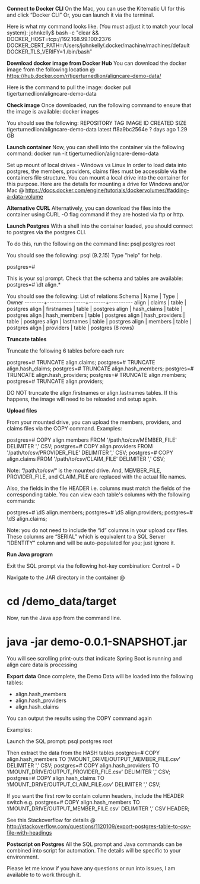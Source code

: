 <b>Connect to Docker CLI</b>
On the Mac, you can use the Kitematic UI for this and click “Docker CLI”
Or, you can launch it via the terminal.

Here is what my command looks like.  (You must adjust it to match your local system):
johnkelly$ bash -c "clear && DOCKER_HOST=tcp://192.168.99.100:2376 DOCKER_CERT_PATH=/Users/johnkelly/.docker/machine/machines/default DOCKER_TLS_VERIFY=1 /bin/bash”

<b>Download docker image from Docker Hub</b>
You can download the docker image from the following location @ <a href="https://hub.docker.com/r/tigerturnedlion/aligncare-demo-data/">https://hub.docker.com/r/tigerturnedlion/aligncare-demo-data/</a>

Here is the command to pull the image:
docker pull tigerturnedlion/aligncare-demo-data

<b>Check image</b>
Once downloaded, run the following command to ensure that the image is available:
docker images

You should see the following:
REPOSITORY                                        TAG                IMAGE ID              CREATED            SIZE
tigerturnedlion/aligncare-demo-data     latest              ff8a9bc2564e        ? days ago          1.29 GB

<b>Launch container</b>
Now, you can shell into the container via the following command:
docker run -it tigerturnedlion/aligncare-demo-data

Set up mount of local drives - Windows vs Linux
In order to load data into postgres, the members, providers, claims files must be accessible via the containers file structure.  You can mount a local drive into the container for this purpose.  Here are the details for mounting a drive for Windows and/or Mac @ <a href="https://docs.docker.com/engine/tutorials/dockervolumes/#adding-a-data-volume">https://docs.docker.com/engine/tutorials/dockervolumes/#adding-a-data-volume</a>

<b>Alternative CURL</b>
Alternatively, you can download the files into the container using CURL -O flag command if they are hosted via ftp or http.

<b>Launch Postgres</b>
With a shell into the container loaded, you should connect to postgres via the postgres CLI.

To do this, run the following on the command line:
psql postgres root

You should see the following:
psql (9.2.15)
Type "help" for help.

postgres=#

This is your sql prompt.  Check that the schema and tables are available:
postgres=# \dt align.*

You should see the following:
             List of relations
Schema |      Name      | Type  |  Owner
--------+----------------+-------+----------
align  | claims                 | table | postgres
align  | firstnames           | table | postgres
align  | hash_claims        | table | postgres
align  | hash_members   | table | postgres
align  | hash_providers   | table | postgres
align  | lastnames           | table | postgres
align  | members            | table | postgres
align  | providers            | table | postgres
(8 rows)

<b>Truncate tables</b>

Truncate the following 6 tables before each run:

postgres=# TRUNCATE align.claims;
postgres=# TRUNCATE align.hash_claims;
postgres=# TRUNCATE align.hash_members;
postgres=# TRUNCATE align.hash_providers;
postgres=# TRUNCATE align.members;
postgres=# TRUNCATE align.providers;

DO NOT truncate the align.firstnames or align.lastnames tables.  If this happens, the image will need to be reloaded and setup again.

<b>Upload files</b>

From your mounted drive, you can upload the members, providers, and claims files via the COPY command.
Examples:

postgres=# COPY align.members FROM '/path/to/csv/MEMBER_FILE' DELIMITER ',' CSV;
postgres=# COPY align.providers FROM '/path/to/csv/PROVIDER_FILE' DELIMITER ',' CSV;
postgres=# COPY align.claims FROM '/path/to/csv/CLAIM_FILE' DELIMITER ',' CSV;

Note: “/path/to/csv/“ is the mounted drive.  And, MEMBER_FILE, PROVIDER_FILE, and CLAIM_FILE are replaced with the actual file names.

Also, the fields in the file HEADER i.e. columns must match the fields of the corresponding table.  You can view each table's columns with the following commands:

postgres=# \dS align.members;
postgres=# \dS align.providers;
postgres=# \dS align.claims;

Note: you do not need to include the “id” columns in your upload csv files.  These columns are “SERIAL” which is equivalent to a SQL Server “IDENTITY” column and will be auto-populated for you; just ignore it.

<b>Run Java program</b>

Exit the SQL prompt via the following hot-key combination:
Control + D

Navigate to the JAR directory in the container @
# cd /demo_data/target

Now, run the Java app from the command line.
# java -jar demo-0.0.1-SNAPSHOT.jar

You will see scrolling print-outs that indicate Spring Boot is running and align care data is processing

<b>Export data</b>
Once complete, the Demo Data will be loaded into the following tables:

- align.hash_members
- align.hash_providers
- align.hash_claims

You can output the results using the COPY command again

Examples:

Launch the SQL prompt:
psql postgres root

Then extract the data from the HASH tables
postgres=# COPY align.hash_members TO ‘/MOUNT_DRIVE/OUTPUT_MEMBER_FILE.csv' DELIMITER ',' CSV;
postgres=# COPY align.hash_providers TO ‘/MOUNT_DRIVE/OUTPUT_PROVIDER_FILE.csv' DELIMITER ',' CSV;
postgres=# COPY align.hash_claims TO ‘/MOUNT_DRIVE/OUTPUT_CLAIM_FILE.csv' DELIMITER ',' CSV;

If you want the first row to contain column headers, include the HEADER switch e.g.
postgres=# COPY align.hash_members TO ‘/MOUNT_DRIVE/OUTPUT_MEMBER_FILE.csv' DELIMITER ',’ CSV HEADER;

See this Stackoverflow for details @ <a href="http://stackoverflow.com/questions/1120109/export-postgres-table-to-csv-file-with-headings">http://stackoverflow.com/questions/1120109/export-postgres-table-to-csv-file-with-headings</a>

<b>Postscript on Postgres</b>
All the SQL prompt and Java commands can be combined into script for automation.  The details will be specific to your environment.

Please let me know if you have any questions or run into issues, I am available to to work through it.